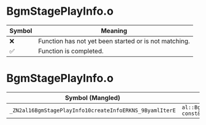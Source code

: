 # BgmStagePlayInfo.o
| Symbol | Meaning 
| ------------- | ------------- 
| :x: | Function has not yet been started or is not matching. 
| :white_check_mark: | Function is completed. 


# BgmStagePlayInfo.o
| Symbol (Mangled) | Symbol (Demangled) | Decompiled? |
| ------------- |  ------------- | ------------- |
| `_ZN2al16BgmStagePlayInfo10createInfoERKNS_9ByamlIterE` | `al::BgmStagePlayInfo::createInfo(al::ByamlIter const&)` | :x: |
